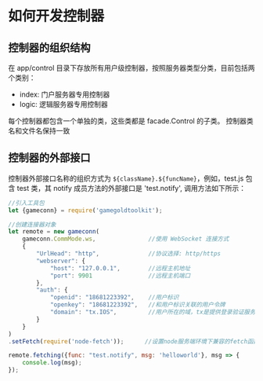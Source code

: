 # 如何开发控制器

## 控制器的组织结构

在 app/control 目录下存放所有用户级控制器，按照服务器类型分类，目前包括两个类别：
- index: 门户服务器专用控制器
- logic: 逻辑服务器专用控制器

每个控制器都包含一个单独的类，这些类都是 facade.Control 的子类。
控制器类名和文件名保持一致

## 控制器的外部接口

控制器外部接口名称的组织方式为 `${className}.${funcName}`，例如，test.js 包含 test 类，其 notify 成员方法的外部接口是 'test.notify', 调用方法如下所示：

```js
//引入工具包
let {gameconn} = require('gamegoldtoolkit');

//创建连接器对象
let remote = new gameconn(
    gameconn.CommMode.ws,               //使用 WebSocket 连接方式
    {
        "UrlHead": "http",              //协议选择: http/https
        "webserver": {
            "host": "127.0.0.1",        //远程主机地址
            "port": 9901                //远程主机端口
        },
        "auth": {
            "openid": "18681223392",    //用户标识
            "openkey": "18681223392",   //和用户标识关联的用户令牌
            "domain": "tx.IOS",         //用户所在的域，tx是提供登录验证服务的厂商类别，IOS是该厂商下的服务器组别
        }
    }
)
.setFetch(require('node-fetch'));      //设置node服务端环境下兼容的fetch函数，**注意只能在node服务端环境中执行，浏览器环境中系统自带 fetch 函数**

remote.fetching({func: "test.notify", msg: 'helloworld'}, msg => { 
    console.log(msg);
});
```
